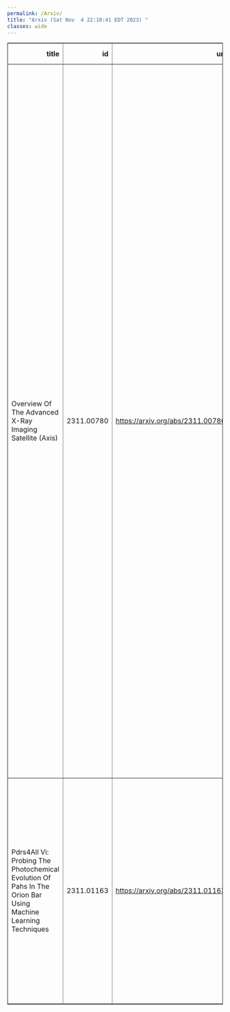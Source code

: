 ```yaml
---
permalink: /Arxiv/
title: "Arxiv (Sat Nov  4 22:10:41 EDT 2023) "
classes: wide
---
```

<table border="1" class="dataframe">
  <thead>
    <tr style="text-align: right;">
      <th>title</th>
      <th>id</th>
      <th>url</th>
      <th>authors</th>
      <th>Local Authors</th>
    </tr>
  </thead>
  <tbody>
    <tr>
      <td>Overview Of The Advanced X-Ray Imaging Satellite (Axis)</td>
      <td>2311.00780</td>
      <td><a href="https://arxiv.org/abs/2311.00780" target="_blank">https://arxiv.org/abs/2311.00780</a></td>
      <td>Christopher S. Reynolds, Erin A. Kara, Richard F. Mushotzky, Andrew Ptak, Michael J. Koss, Brian J. Williams, Steven W. Allen, Franz E. Bauer, Marshall Bautz, Arash Bodaghee, Kevin B. Burdge, Nico Cappelluti, Brad Cenko, George Chartas, Kai-Wing Chan, Lía Corrales, Tansu Daylan, Abraham D. Falcone, Adi Foord, Catherine E. Grant, Mélanie Habouzit, Daryl Haggard, Sven Herrmann, Edmund Hodges-Kluck, Oleg Kargaltsev, George W. King, Marina Kounkel, Laura A. Lopez, Stefano Marchesi, Michael Mcdonald, Eileen Meyer, Eric D. Miller, Melania Nynka, Takashi Okajima, Fabio Pacucci, Helen R. Russell, Samar Safi-Harb, Keivan G. Stassun, Anna Trindade Falcão, Stephen A. Walker, Joern Wilms, Mihoko Yukita, William W. Zhang</td>
      <td>Laura Lopez</td>
    </tr>
    <tr>
      <td>Pdrs4All Vi: Probing The Photochemical Evolution Of Pahs In The Orion   Bar Using Machine Learning Techniques</td>
      <td>2311.01163</td>
      <td><a href="https://arxiv.org/abs/2311.01163" target="_blank">https://arxiv.org/abs/2311.01163</a></td>
      <td>S. Pasquini, E. Peeters, B. Schefter, B. Khan, A. Sidhu, R. Chown, J. Cami, A. Tielens, F. Alarcon, A. Canin, I. Schroetter, B. Trahin, D. Van De Putte, C. Boersma, E. Dartois, T. Onaka, A. Candian, P. Hartigan, T. S. -Y. Lai, G. Rouille, D. A. Sales, Y. Zhang, E. Habart, O. Berne</td>
      <td>Ryan Chown</td>
    </tr>
  </tbody>
</table>